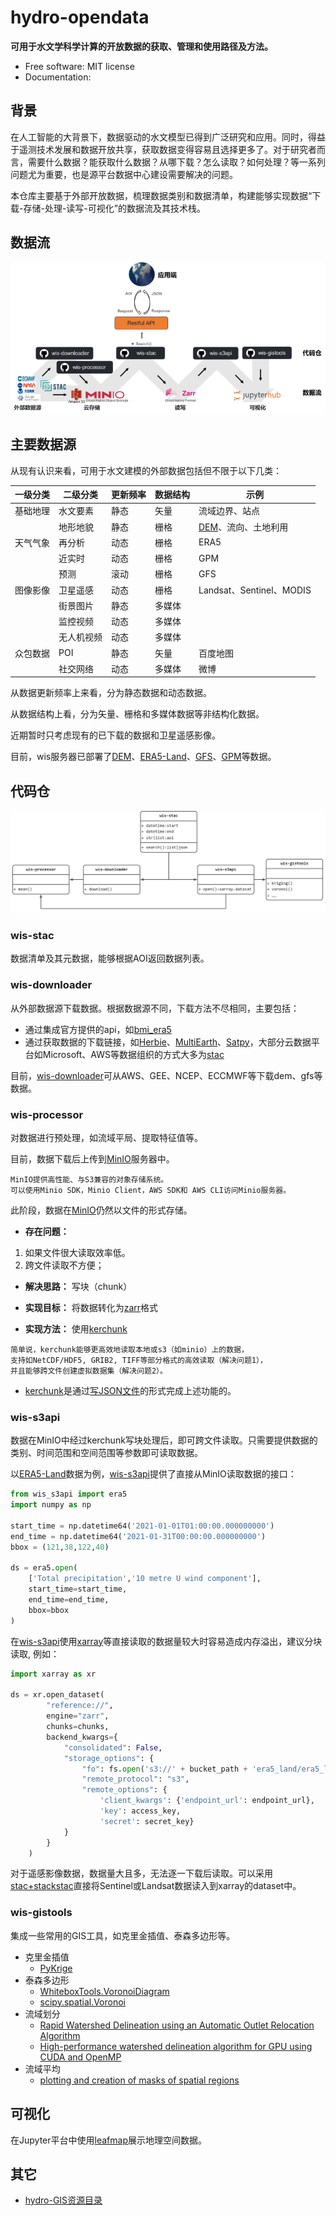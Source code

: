 # hydro-opendata


<!-- [![image](https://img.shields.io/pypi/v/hydro-opendata.svg)](https://pypi.python.org/pypi/hydro-opendata)
[![image](https://img.shields.io/conda/vn/conda-forge/hydro-opendata.svg)](https://anaconda.org/conda-forge/hydro-opendata) -->


**可用于水文学科学计算的开放数据的获取、管理和使用路径及方法。**


-   Free software: MIT license
-   Documentation: 
 
## 背景

在人工智能的大背景下，数据驱动的水文模型已得到广泛研究和应用。同时，得益于遥测技术发展和数据开放共享，获取数据变得容易且选择更多了。对于研究者而言，需要什么数据？能获取什么数据？从哪下载？怎么读取？如何处理？等一系列问题尤为重要，也是源平台数据中心建设需要解决的问题。

本仓库主要基于外部开放数据，梳理数据类别和数据清单，构建能够实现数据“下载-存储-处理-读写-可视化”的数据流及其技术栈。


## 数据流

![数据框架图](images/framework.png)

## 主要数据源

从现有认识来看，可用于水文建模的外部数据包括但不限于以下几类：

| **一级分类** | **二级分类** | **更新频率** | **数据结构** | **示例** |
| --- | --- | --- | --- | --- |
| 基础地理 | 水文要素 | 静态 | 矢量 | 流域边界、站点 |
|  | 地形地貌 | 静态 | 栅格 | [DEM](https://github.com/DahnJ/Awesome-DEM)、流向、土地利用 |
| 天气气象 | 再分析 | 动态 | 栅格 | ERA5 |
|  | 近实时 | 动态 | 栅格 | GPM |
|  | 预测 | 滚动 | 栅格 | GFS |
| 图像影像 | 卫星遥感 | 动态 | 栅格 | Landsat、Sentinel、MODIS |
|  | 街景图片 | 静态 | 多媒体 |  |
|  | 监控视频 | 动态 | 多媒体 |  |
|  | 无人机视频 | 动态 | 多媒体 |  |
| 众包数据 | POI | 静态 | 矢量 | 百度地图 |
|  | 社交网络 | 动态 | 多媒体 | 微博 |

从数据更新频率上来看，分为静态数据和动态数据。

从数据结构上看，分为矢量、栅格和多媒体数据等非结构化数据。

近期暂时只考虑现有的已下载的数据和卫星遥感影像。

目前，wis服务器已部署了[DEM](./wis-stac/catalog/README.md#digital-elevation/surface-model)、[ERA5-Land](./wis-stac/catalog/README.md#ecmwf-reanalysis-v5)、[GFS](./wis-stac/catalog/README.md#the-global-forecast-system)、[GPM](./wis-stac/catalog/README.md#global-precipitation-measurement)等数据。

## 代码仓

![代码仓](images/repos.jpg)

### wis-stac

数据清单及其元数据，能够根据AOI返回数据列表。


### wis-downloader

从外部数据源下载数据。根据数据源不同，下载方法不尽相同，主要包括：

- 通过集成官方提供的api，如[bmi_era5](https://github.com/gantian127/bmi_era5)
- 通过获取数据的下载链接，如[Herbie](https://github.com/blaylockbk/Herbie)、[MultiEarth](https://github.com/bair-climate-initiative/multiearth)、[Satpy](https://github.com/pytroll/satpy)，大部分云数据平台如Microsoft、AWS等数据组织的方式大多为[stac](https://github.com/radiantearth/stac-spec)

目前，[wis-downloader](./wis_downloader/)可从AWS、GEE、NCEP、ECCMWF等下载dem、gfs等数据。

### wis-processor

对数据进行预处理，如流域平局、提取特征值等。

目前，数据下载后上传到[MinIO](https://github.com/minio/minio)服务器中。

```
MinIO提供高性能、与S3兼容的对象存储系统。
可以使用Minio SDK，Minio Client，AWS SDK和 AWS CLI访问Minio服务器。
```

此阶段，数据在[MinIO](https://github.com/minio/minio)仍然以文件的形式存储。

- **存在问题：**
1. 如果文件很大读取效率低。
2. 跨文件读取不方便；

- **解决思路：**
写块（chunk）

- **实现目标：**
将数据转化为[zarr](https://zarr.readthedocs.io/en/stable/)格式

- **实现方法：**
使用[kerchunk](https://fsspec.github.io/kerchunk/)

```
简单说，kerchunk能够更高效地读取本地或s3（如minio）上的数据，
支持如NetCDF/HDF5, GRIB2, TIFF等部分格式的高效读取（解决问题1），
并且能够跨文件创建虚拟数据集（解决问题2）。
```
- [kerchunk](https://fsspec.github.io/kerchunk/)是通过[写JSON文件](./docs/examples/era5/step3%3A%20kerchunk.ipynb)的形式完成上述功能的。

### wis-s3api

数据在MinIO中经过kerchunk写块处理后，即可跨文件读取。只需要提供数据的类别、时间范围和空间范围等参数即可读取数据。

以[ERA5-Land](./data_catalog/README.md#ecmwf-reanalysis-v5)数据为例，[wis-s3api](./data_api/)提供了直接从MinIO读取数据的接口：
```python
from wis_s3api import era5
import numpy as np

start_time = np.datetime64('2021-01-01T01:00:00.000000000')
end_time = np.datetime64('2021-01-31T00:00:00.000000000')
bbox = (121,38,122,40)

ds = era5.open(
    ['Total precipitation','10 metre U wind component'],
    start_time=start_time,
    end_time=end_time,
    bbox=bbox
)
```

在[wis-s3api](http://gitlab.waterism.com:8888/zhujianfeng/wis-s3api)使用[xarray](https://github.com/pydata/xarray)等直接读取的数据量较大时容易造成内存溢出，建议分块读取, 例如：
```python
import xarray as xr

ds = xr.open_dataset(
        "reference://", 
        engine="zarr", 
        chunks=chunks,
        backend_kwargs={
            "consolidated": False,
            "storage_options": {
                "fo": fs.open('s3://' + bucket_path + 'era5_land/era5_land.json'), 
                "remote_protocol": "s3",
                "remote_options": {
                    'client_kwargs': {'endpoint_url': endpoint_url}, 
                    'key': access_key, 
                    'secret': secret_key}
            }
        }      
    )
```

对于遥感影像数据，数据量大且多，无法逐一下载后读取。可以采用[stac+stackstac](./data_api/examples/RSImages.ipynb)直接将Sentinel或Landsat数据读入到xarray的dataset中。


### wis-gistools

集成一些常用的GIS工具，如克里金插值、泰森多边形等。

- 克里金插值
    - [PyKrige](https://github.com/GeoStat-Framework/PyKrige)
- 泰森多边形
    - [WhiteboxTools.VoronoiDiagram](https://whiteboxgeo.com/manual/wbt_book/available_tools/gis_analysis.html?highlight=voro#voronoidiagram)
    - [scipy.spatial.Voronoi](https://docs.scipy.org/doc/scipy/reference/generated/scipy.spatial.Voronoi.html)
- 流域划分
    - [Rapid Watershed Delineation using an Automatic Outlet Relocation Algorithm](https://github.com/xiejx5/watershed_delineation)
    - [High-performance watershed delineation algorithm for GPU using CUDA and OpenMP](https://github.com/bkotyra/watershed_delineation_gpu)
- 流域平均
    - [plotting and creation of masks of spatial regions](https://github.com/regionmask/regionmask)

## 可视化

在Jupyter平台中使用[leafmap](https://github.com/giswqs/leafmap)展示地理空间数据。

## 其它

- [hydro-GIS资源目录](./resources/README.md)
